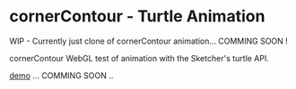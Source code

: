 # cornerContour - Turtle Animation

WIP - Currently just clone of cornerContour animation... COMMING SOON !

cornerContour WebGL test of animation with the Sketcher's turtle API.


[demo](https://nanjizal.github.io/turtleAnimation/index.html) ... COMMING SOON ..
